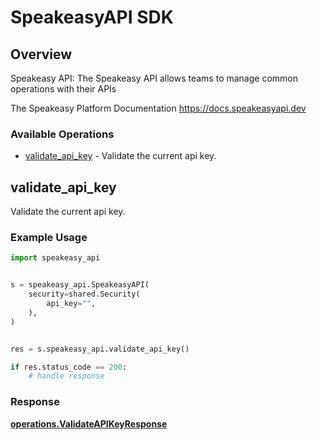 # SpeakeasyAPI SDK

## Overview

Speakeasy API: The Speakeasy API allows teams to manage common operations with their APIs

The Speakeasy Platform Documentation
<https://docs.speakeasyapi.dev>
### Available Operations

* [validate_api_key](#validate_api_key) - Validate the current api key.

## validate_api_key

Validate the current api key.

### Example Usage

```python
import speakeasy_api


s = speakeasy_api.SpeakeasyAPI(
    security=shared.Security(
        api_key="",
    ),
)


res = s.speakeasy_api.validate_api_key()

if res.status_code == 200:
    # handle response
```


### Response

**[operations.ValidateAPIKeyResponse](../../models/operations/validateapikeyresponse.md)**

